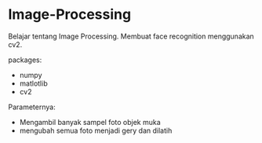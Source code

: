 # Image-Processing

Belajar tentang Image Processing.
Membuat face recognition menggunakan cv2.

packages:
- numpy
- matlotlib
- cv2

Parameternya:
- Mengambil banyak sampel foto objek muka
- mengubah semua foto menjadi gery dan dilatih


